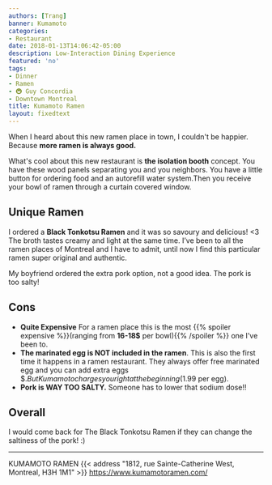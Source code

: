 ```yaml
---
authors: [Trang]
banner: Kumamoto
categories:
- Restaurant
date: 2018-01-13T14:06:42-05:00
description: Low-Interaction Dining Experience
featured: 'no'
tags:
- Dinner
- Ramen
- 🚇 Guy Concordia
- Downtown Montreal
title: Kumamoto Ramen
layout: fixedtext
---
```


When I heard about this new ramen place in town, I couldn't be happier. Because **more ramen is always good.**

What's cool about this new restaurant is **the isolation booth** concept. You have these wood panels separating you and you neighbors. You have a little button for ordering food and an autorefill water system.Then you receive your bowl of ramen through a curtain covered window.

## Unique Ramen 

I ordered a **Black Tonkotsu Ramen** and it was so savoury and delicious! <3 
The broth tastes creamy and light at the same time. I’ve been to all the ramen places of Montreal and I have to admit, until now I find this particular ramen super original and authentic. 

My boyfriend ordered the extra pork option, not a good idea. The pork is too salty! 

## Cons 

+ **Quite Expensive** For a ramen place this is the most {{% spoiler expensive %}}(ranging from **16-18$** per bowl){{% /spoiler %}} one I've been to.
+ **The marinated egg is NOT included in the ramen**.
This is also the first time it happens in a ramen restaurant. They always offer free marinated egg and you can add extra eggs $$. But Kumamoto charges you right at the beginning (1.99$ per egg). 
+ **Pork is WAY TOO SALTY.** Someone has to lower that sodium dose!! 

## Overall

I would come back for The Black Tonkotsu Ramen if they can change the saltiness of the pork! :) 

---

KUMAMOTO RAMEN 
{{< address "1812, rue Sainte-Catherine West, Montreal, H3H 1M1" >}}
https://www.kumamotoramen.com/

